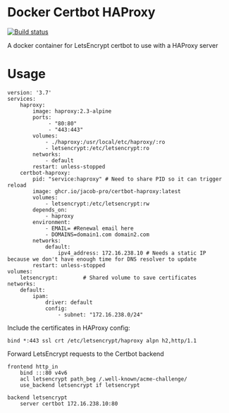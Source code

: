 # Docker Certbot HAProxy

[![Build status](https://github.com/jacob-pro/docker-certbot-haproxy/actions/workflows/docker.yml/badge.svg)](https://github.com/jacob-pro/docker-certbot-haproxy/actions)

A docker container for LetsEncrypt certbot to use with a HAProxy server

# Usage

```
version: '3.7'
services:
    haproxy:
        image: haproxy:2.3-alpine
        ports:
             - "80:80"
             - "443:443"
        volumes:
            - ./haproxy:/usr/local/etc/haproxy/:ro
            - letsencrypt:/etc/letsencrypt:ro
        networks:
            - default
        restart: unless-stopped
    certbot-haproxy:
        pid: "service:haproxy" # Need to share PID so it can trigger reload
        image: ghcr.io/jacob-pro/certbot-haproxy:latest
        volumes:
            - letsencrypt:/etc/letsencrypt:rw
        depends_on:
            - haproxy
        environment:
            - EMAIL= #Renewal email here
            - DOMAINS=domain1.com domain2.com
        networks:
            default:
                ipv4_address: 172.16.238.10 # Needs a static IP because we don't have enough time for DNS resolver to update
        restart: unless-stopped
volumes:
    letsencrypt:        # Shared volume to save certificates
networks:
    default:
        ipam:
            driver: default
            config:
                - subnet: "172.16.238.0/24"
```

Include the certificates in HAProxy config:

```
bind *:443 ssl crt /etc/letsencrypt/haproxy alpn h2,http/1.1
```

Forward LetsEncrypt requests to the Certbot backend

```
frontend http_in
    bind :::80 v4v6
    acl letsencrypt path_beg /.well-known/acme-challenge/
    use_backend letsencrypt if letsencrypt
    
backend letsencrypt
    server certbot 172.16.238.10:80
```
